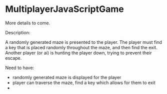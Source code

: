 # MultiplayerJavaScriptGame

More details to come.

Description:

A randomly generated maze is presented to the player.
The player must find a key that is placed randomly throughout the maze, and then find the exit.
Another player (or ai) is hunting the player down, trying to prevent their escape.

Need to have:

- randomly generated maze is displayed for the player
- player can traverse the maze, find a key which allows for them to exit
-
